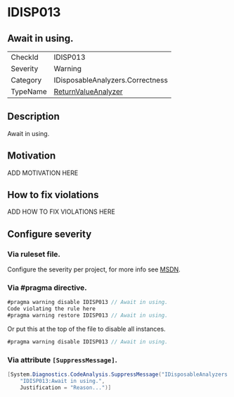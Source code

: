 # IDISP013
## Await in using.

<!-- start generated table -->
<table>
<tr>
  <td>CheckId</td>
  <td>IDISP013</td>
</tr>
<tr>
  <td>Severity</td>
  <td>Warning</td>
</tr>
<tr>
  <td>Category</td>
  <td>IDisposableAnalyzers.Correctness</td>
</tr>
<tr>
  <td>TypeName</td>
  <td><a href="https://github.com/DotNetAnalyzers/IDisposableAnalyzers/blob/master/IDisposableAnalyzers.Analyzers/ReturnValueAnalyzer.cs">ReturnValueAnalyzer</a></td>
</tr>
</table>
<!-- end generated table -->

## Description

Await in using.

## Motivation

ADD MOTIVATION HERE

## How to fix violations

ADD HOW TO FIX VIOLATIONS HERE

<!-- start generated config severity -->
## Configure severity

### Via ruleset file.

Configure the severity per project, for more info see [MSDN](https://msdn.microsoft.com/en-us/library/dd264949.aspx).

### Via #pragma directive.
```C#
#pragma warning disable IDISP013 // Await in using.
Code violating the rule here
#pragma warning restore IDISP013 // Await in using.
```

Or put this at the top of the file to disable all instances.
```C#
#pragma warning disable IDISP013 // Await in using.
```

### Via attribute `[SuppressMessage]`.

```C#
[System.Diagnostics.CodeAnalysis.SuppressMessage("IDisposableAnalyzers.Correctness", 
    "IDISP013:Await in using.", 
    Justification = "Reason...")]
```
<!-- end generated config severity -->